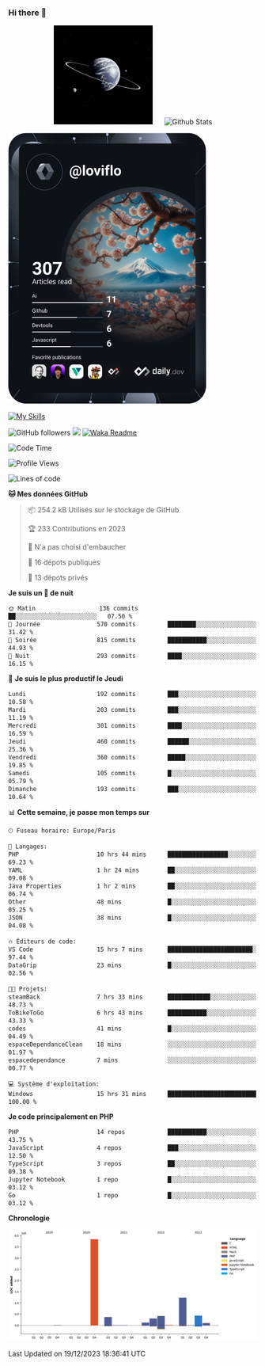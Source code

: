### Hi there 👋

<p align="center">
  <img src="https://github.com/Loviflo/Loviflo/blob/main/img/portrait.jpg" alt="Loviflo" height="200" style="margin-right: 20px"/>
  <img src="https://github-readme-stats.vercel.app/api?username=Loviflo&show_icons=true&theme=graywhite" alt="Github Stats" />
</p>

<a href="https://app.daily.dev/loviflo"><img src="https://github.com/loviflo/loviflo/blob/main/devcard.svg" width="400" alt="Loviflo's Dev Card"/></a>


[![My Skills](https://skillicons.dev/icons?i=php,laravel,symfony,mysql,js,ts,html,css,sass,angular,docker,webpack,vscode,figma,git,github,gitlab)](https://skillicons.dev)


![GitHub followers](https://img.shields.io/github/followers/Loviflo?label=Follow&style=social)
![](https://visitor-badge.glitch.me/badge?page_id=Loviflo.Loviflo)
[![Waka Readme](https://github.com/Loviflo/Loviflo/actions/workflows/update-stats.yml/badge.svg)](https://github.com/Loviflo/Loviflo/actions/workflows/update-stats.yml)

<!--START_SECTION:waka-->
![Code Time](http://img.shields.io/badge/Code%20Time-1%2C726%20hrs%2048%20mins-blue)

![Profile Views](http://img.shields.io/badge/Vues%20du%20profil-0-blue)

![Lines of code](https://img.shields.io/badge/Depuis%20Hello%20World%2C%20j%27ai%20%C3%A9crit-6.8%20million%20Lignes%20de%20code-blue)

**🐱 Mes données GitHub** 

> 📦 254.2 kB Utilisés sur le stockage de GitHub 
 > 
> 🏆 233 Contributions en 2023
 > 
> 🚫 N'a pas choisi d'embaucher
 > 
> 📜 16 dépots publiques 
 > 
> 🔑 13 dépots privés 
 > 
**Je suis un 🦉 de nuit** 

```text
🌞 Matin                  136 commits         ██░░░░░░░░░░░░░░░░░░░░░░░   07.50 % 
🌆 Journée                570 commits         ████████░░░░░░░░░░░░░░░░░   31.42 % 
🌃 Soirée                 815 commits         ███████████░░░░░░░░░░░░░░   44.93 % 
🌙 Nuit                   293 commits         ████░░░░░░░░░░░░░░░░░░░░░   16.15 % 
```
📅 **Je suis le plus productif le Jeudi** 

```text
Lundi                    192 commits         ███░░░░░░░░░░░░░░░░░░░░░░   10.58 % 
Mardi                    203 commits         ███░░░░░░░░░░░░░░░░░░░░░░   11.19 % 
Mercredi                 301 commits         ████░░░░░░░░░░░░░░░░░░░░░   16.59 % 
Jeudi                    460 commits         ██████░░░░░░░░░░░░░░░░░░░   25.36 % 
Vendredi                 360 commits         █████░░░░░░░░░░░░░░░░░░░░   19.85 % 
Samedi                   105 commits         █░░░░░░░░░░░░░░░░░░░░░░░░   05.79 % 
Dimanche                 193 commits         ███░░░░░░░░░░░░░░░░░░░░░░   10.64 % 
```


📊 **Cette semaine, je passe mon temps sur** 

```text
🕑︎ Fuseau horaire: Europe/Paris

💬 Langages: 
PHP                      10 hrs 44 mins      █████████████████░░░░░░░░   69.23 % 
YAML                     1 hr 24 mins        ██░░░░░░░░░░░░░░░░░░░░░░░   09.08 % 
Java Properties          1 hr 2 mins         ██░░░░░░░░░░░░░░░░░░░░░░░   06.74 % 
Other                    48 mins             █░░░░░░░░░░░░░░░░░░░░░░░░   05.25 % 
JSON                     38 mins             █░░░░░░░░░░░░░░░░░░░░░░░░   04.08 % 

🔥 Éditeurs de code: 
VS Code                  15 hrs 7 mins       ████████████████████████░   97.44 % 
DataGrip                 23 mins             █░░░░░░░░░░░░░░░░░░░░░░░░   02.56 % 

🐱‍💻 Projets: 
steamBack                7 hrs 33 mins       ████████████░░░░░░░░░░░░░   48.73 % 
ToBikeToGo               6 hrs 43 mins       ███████████░░░░░░░░░░░░░░   43.33 % 
codes                    41 mins             █░░░░░░░░░░░░░░░░░░░░░░░░   04.49 % 
espaceDependanceClean    18 mins             ░░░░░░░░░░░░░░░░░░░░░░░░░   01.97 % 
espacedependance         7 mins              ░░░░░░░░░░░░░░░░░░░░░░░░░   00.77 % 

💻 Système d'exploitation: 
Windows                  15 hrs 31 mins      █████████████████████████   100.00 % 
```

**Je code principalement en PHP** 

```text
PHP                      14 repos            ███████████░░░░░░░░░░░░░░   43.75 % 
JavaScript               4 repos             ███░░░░░░░░░░░░░░░░░░░░░░   12.50 % 
TypeScript               3 repos             ██░░░░░░░░░░░░░░░░░░░░░░░   09.38 % 
Jupyter Notebook         1 repo              █░░░░░░░░░░░░░░░░░░░░░░░░   03.12 % 
Go                       1 repo              █░░░░░░░░░░░░░░░░░░░░░░░░   03.12 % 
```



**Chronologie**

![Lines of Code chart](https://raw.githubusercontent.com/Loviflo/Loviflo/main/assets/bar_graph.png)


 Last Updated on 19/12/2023 18:36:41 UTC
<!--END_SECTION:waka-->
